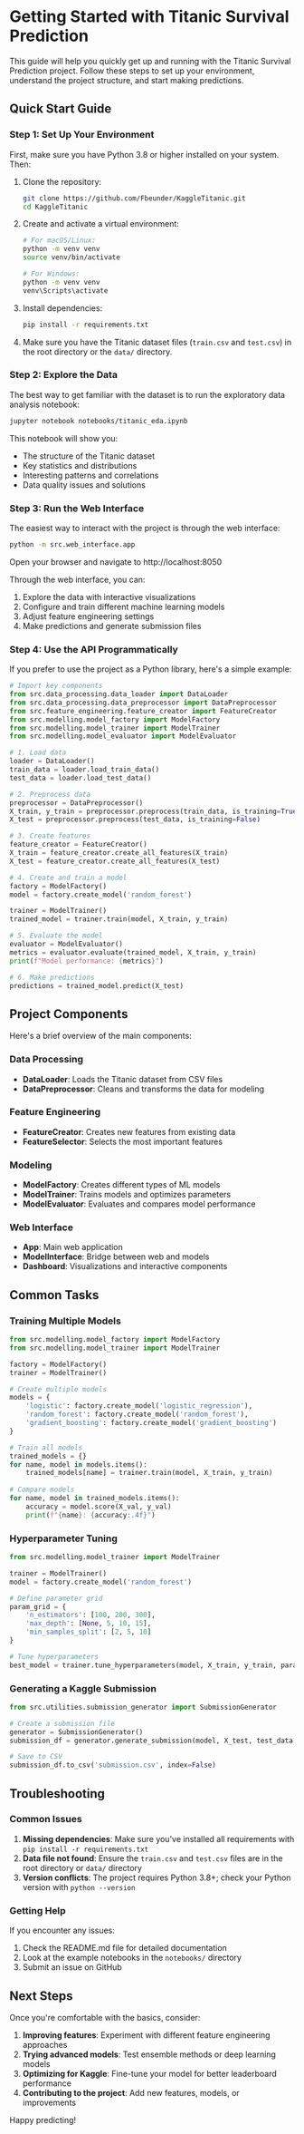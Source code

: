 # Getting Started with Titanic Survival Prediction

This guide will help you quickly get up and running with the Titanic Survival Prediction project. Follow these steps to set up your environment, understand the project structure, and start making predictions.

## Quick Start Guide

### Step 1: Set Up Your Environment

First, make sure you have Python 3.8 or higher installed on your system. Then:

1. Clone the repository:
   ```bash
   git clone https://github.com/Fbeunder/KaggleTitanic.git
   cd KaggleTitanic
   ```

2. Create and activate a virtual environment:
   ```bash
   # For macOS/Linux:
   python -m venv venv
   source venv/bin/activate
   
   # For Windows:
   python -m venv venv
   venv\Scripts\activate
   ```

3. Install dependencies:
   ```bash
   pip install -r requirements.txt
   ```

4. Make sure you have the Titanic dataset files (`train.csv` and `test.csv`) in the root directory or the `data/` directory.

### Step 2: Explore the Data

The best way to get familiar with the dataset is to run the exploratory data analysis notebook:

```bash
jupyter notebook notebooks/titanic_eda.ipynb
```

This notebook will show you:
- The structure of the Titanic dataset
- Key statistics and distributions
- Interesting patterns and correlations
- Data quality issues and solutions

### Step 3: Run the Web Interface

The easiest way to interact with the project is through the web interface:

```bash
python -m src.web_interface.app
```

Open your browser and navigate to http://localhost:8050

Through the web interface, you can:
1. Explore the data with interactive visualizations
2. Configure and train different machine learning models
3. Adjust feature engineering settings
4. Make predictions and generate submission files

### Step 4: Use the API Programmatically

If you prefer to use the project as a Python library, here's a simple example:

```python
# Import key components
from src.data_processing.data_loader import DataLoader
from src.data_processing.data_preprocessor import DataPreprocessor
from src.feature_engineering.feature_creator import FeatureCreator
from src.modelling.model_factory import ModelFactory
from src.modelling.model_trainer import ModelTrainer
from src.modelling.model_evaluator import ModelEvaluator

# 1. Load data
loader = DataLoader()
train_data = loader.load_train_data()
test_data = loader.load_test_data()

# 2. Preprocess data
preprocessor = DataPreprocessor()
X_train, y_train = preprocessor.preprocess(train_data, is_training=True)
X_test = preprocessor.preprocess(test_data, is_training=False)

# 3. Create features
feature_creator = FeatureCreator()
X_train = feature_creator.create_all_features(X_train)
X_test = feature_creator.create_all_features(X_test)

# 4. Create and train a model
factory = ModelFactory()
model = factory.create_model('random_forest')

trainer = ModelTrainer()
trained_model = trainer.train(model, X_train, y_train)

# 5. Evaluate the model
evaluator = ModelEvaluator()
metrics = evaluator.evaluate(trained_model, X_train, y_train)
print(f"Model performance: {metrics}")

# 6. Make predictions
predictions = trained_model.predict(X_test)
```

## Project Components

Here's a brief overview of the main components:

### Data Processing

- **DataLoader**: Loads the Titanic dataset from CSV files
- **DataPreprocessor**: Cleans and transforms the data for modeling

### Feature Engineering

- **FeatureCreator**: Creates new features from existing data
- **FeatureSelector**: Selects the most important features

### Modeling

- **ModelFactory**: Creates different types of ML models
- **ModelTrainer**: Trains models and optimizes parameters
- **ModelEvaluator**: Evaluates and compares model performance

### Web Interface

- **App**: Main web application
- **ModelInterface**: Bridge between web and models
- **Dashboard**: Visualizations and interactive components

## Common Tasks

### Training Multiple Models

```python
from src.modelling.model_factory import ModelFactory
from src.modelling.model_trainer import ModelTrainer

factory = ModelFactory()
trainer = ModelTrainer()

# Create multiple models
models = {
    'logistic': factory.create_model('logistic_regression'),
    'random_forest': factory.create_model('random_forest'),
    'gradient_boosting': factory.create_model('gradient_boosting')
}

# Train all models
trained_models = {}
for name, model in models.items():
    trained_models[name] = trainer.train(model, X_train, y_train)
    
# Compare models
for name, model in trained_models.items():
    accuracy = model.score(X_val, y_val)
    print(f"{name}: {accuracy:.4f}")
```

### Hyperparameter Tuning

```python
from src.modelling.model_trainer import ModelTrainer

trainer = ModelTrainer()
model = factory.create_model('random_forest')

# Define parameter grid
param_grid = {
    'n_estimators': [100, 200, 300],
    'max_depth': [None, 5, 10, 15],
    'min_samples_split': [2, 5, 10]
}

# Tune hyperparameters
best_model = trainer.tune_hyperparameters(model, X_train, y_train, param_grid)
```

### Generating a Kaggle Submission

```python
from src.utilities.submission_generator import SubmissionGenerator

# Create a submission file
generator = SubmissionGenerator()
submission_df = generator.generate_submission(model, X_test, test_data['PassengerId'])

# Save to CSV
submission_df.to_csv('submission.csv', index=False)
```

## Troubleshooting

### Common Issues

1. **Missing dependencies**: Make sure you've installed all requirements with `pip install -r requirements.txt`
2. **Data file not found**: Ensure the `train.csv` and `test.csv` files are in the root directory or `data/` directory
3. **Version conflicts**: The project requires Python 3.8+; check your Python version with `python --version`

### Getting Help

If you encounter any issues:
1. Check the README.md file for detailed documentation
2. Look at the example notebooks in the `notebooks/` directory
3. Submit an issue on GitHub

## Next Steps

Once you're comfortable with the basics, consider:

1. **Improving features**: Experiment with different feature engineering approaches
2. **Trying advanced models**: Test ensemble methods or deep learning models
3. **Optimizing for Kaggle**: Fine-tune your model for better leaderboard performance
4. **Contributing to the project**: Add new features, models, or improvements

Happy predicting!

